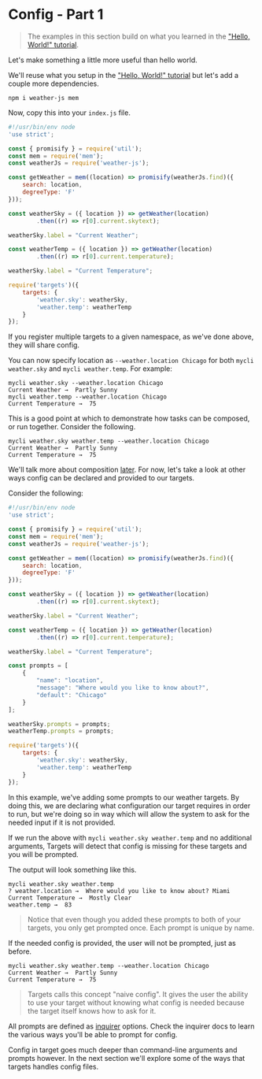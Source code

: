 # Config - Part 1

> The examples in this section build on what you learned in the ["Hello, World!" tutorial](Hello_World.md).

Let's make something a little more useful than hello world.

We'll reuse what you setup in the ["Hello, World!" tutorial](Hello_World.md) but let's add a couple more dependencies.

```
npm i weather-js mem
```

Now, copy this into your `index.js` file.

```js
#!/usr/bin/env node
'use strict';

const { promisify } = require('util');
const mem = require('mem');
const weatherJs = require('weather-js');

const getWeather = mem((location) => promisify(weatherJs.find)({
    search: location,
    degreeType: 'F'
}));

const weatherSky = ({ location }) => getWeather(location)
        .then((r) => r[0].current.skytext);

weatherSky.label = "Current Weather";

const weatherTemp = ({ location }) => getWeather(location)
        .then((r) => r[0].current.temperature);

weatherSky.label = "Current Temperature";

require('targets')({
    targets: {
        'weather.sky': weatherSky,
        'weather.temp': weatherTemp
    }
});
```

If you register multiple targets to a given namespace, as we've done above, they will share config.

You can now specify location as `--weather.location Chicago` for both `mycli weather.sky` and `mycli weather.temp`. For example:

```
mycli weather.sky --weather.location Chicago
Current Weather →  Partly Sunny
mycli weather.temp --weather.location Chicago
Current Temperature →  75
```

This is a good point at which to demonstrate how tasks can be composed, or run together. Consider the following.

```
mycli weather.sky weather.temp --weather.location Chicago
Current Weather →  Partly Sunny
Current Temperature →  75
```

We'll talk more about composition [later](Composition.md). For now, let's take a look at other ways config can be declared and provided to our targets.

Consider the following:

```js
#!/usr/bin/env node
'use strict';

const { promisify } = require('util');
const mem = require('mem');
const weatherJs = require('weather-js');

const getWeather = mem((location) => promisify(weatherJs.find)({
    search: location,
    degreeType: 'F'
}));

const weatherSky = ({ location }) => getWeather(location)
        .then((r) => r[0].current.skytext);

weatherSky.label = "Current Weather";

const weatherTemp = ({ location }) => getWeather(location)
        .then((r) => r[0].current.temperature);

weatherSky.label = "Current Temperature";

const prompts = [
    {
        "name": "location",
        "message": "Where would you like to know about?",
        "default": "Chicago"
    }
];

weatherSky.prompts = prompts;
weatherTemp.prompts = prompts;

require('targets')({
    targets: {
        'weather.sky': weatherSky,
        'weather.temp': weatherTemp
    }
});

```

In this example, we've adding some prompts to our weather targets. By doing this, we are declaring what configuration our target requires in order to run, but we're doing so in way which will allow the system to ask for the needed input if it is not provided.

If we run the above with `mycli weather.sky weather.temp` and no additional arguments, Targets will detect that config is missing for these targets and you will be prompted.

The output will look something like this.

```
mycli weather.sky weather.temp
? weather.location →  Where would you like to know about? Miami
Current Temperature →  Mostly Clear
weather.temp →  83
```

> Notice that even though you added these prompts to both of your targets, you only get prompted once. Each prompt is unique by name.

If the needed config is provided, the user will not be prompted, just as before.

```
mycli weather.sky weather.temp --weather.location Chicago
Current Weather →  Partly Sunny
Current Temperature →  75
```

> Targets calls this concept "naive config". It gives the user the ability to
> use your target without knowing what config is needed because the target
> itself knows how to ask for it.

All prompts are defined as [inquirer](https://www.npmjs.com/package/inquirer) options. Check the inquirer docs to learn the various ways you'll be able to prompt for config.

Config in target goes much deeper than command-line arguments and prompts however. In the next section we'll explore some of the ways that targets handles config files.
